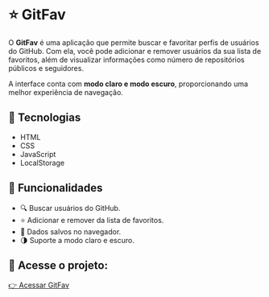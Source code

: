 
# ⭐ GitFav

O **GitFav** é uma aplicação que permite buscar e favoritar perfis de usuários do GitHub. Com ela, você pode adicionar e remover usuários da sua lista de favoritos, além de visualizar informações como número de repositórios públicos e seguidores. 

A interface conta com **modo claro e modo escuro**, proporcionando uma melhor experiência de navegação.

## 🚀 Tecnologias

- HTML
- CSS
- JavaScript
- LocalStorage

## 🎨 Funcionalidades

- 🔍 Buscar usuários do GitHub.
- ⭐ Adicionar e remover da lista de favoritos.
- 💾 Dados salvos no navegador.
- 🌗 Suporte a modo claro e escuro.

## 🔗 Acesse o projeto:

[👉 Acessar GitFav](https://seu-link-deploy-aqui)
